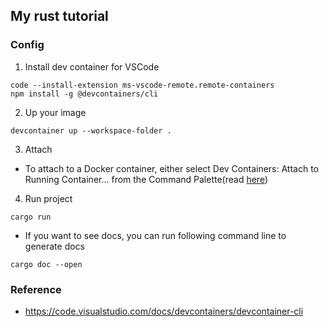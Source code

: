 ## My rust tutorial

### Config

1. Install dev container for VSCode

```shell
code --install-extension ms-vscode-remote.remote-containers
npm install -g @devcontainers/cli
```

2. Up your image

```shell
devcontainer up --workspace-folder .
```

3. Attach

- To attach to a Docker container, either select Dev Containers: Attach to Running Container... from the Command Palette(read [here](https://code.visualstudio.com/docs/devcontainers/attach-container))

4. Run project

```shell
cargo run
```

- If you want to see docs, you can run following command line to generate docs

```shell
cargo doc --open
```

### Reference

-   https://code.visualstudio.com/docs/devcontainers/devcontainer-cli
